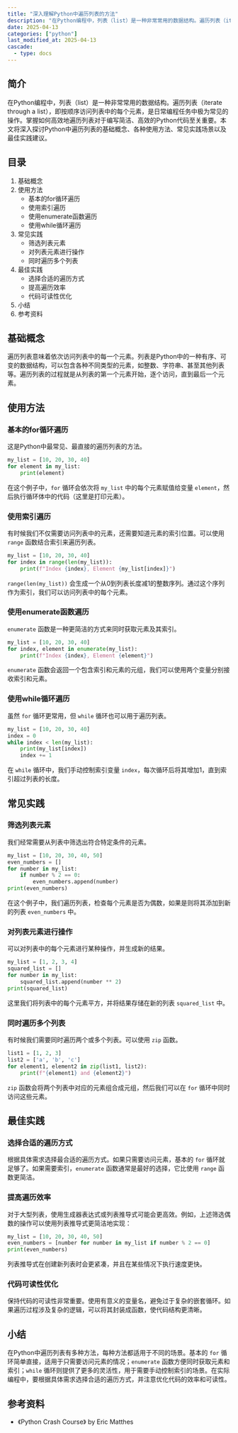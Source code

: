 ```yaml
---
title: "深入理解Python中遍历列表的方法"
description: "在Python编程中，列表（list）是一种非常常用的数据结构。遍历列表（iterate through a list），即按顺序访问列表中的每个元素，是日常编程任务中极为常见的操作。掌握如何高效地遍历列表对于编写简洁、高效的Python代码至关重要。本文将深入探讨Python中遍历列表的基础概念、各种使用方法、常见实践场景以及最佳实践建议。"
date: 2025-04-13
categories: ["python"]
last_modified_at: 2025-04-13
cascade:
  - type: docs
---
```



## 简介
在Python编程中，列表（list）是一种非常常用的数据结构。遍历列表（iterate through a list），即按顺序访问列表中的每个元素，是日常编程任务中极为常见的操作。掌握如何高效地遍历列表对于编写简洁、高效的Python代码至关重要。本文将深入探讨Python中遍历列表的基础概念、各种使用方法、常见实践场景以及最佳实践建议。

<!-- more -->
## 目录
1. 基础概念
2. 使用方法
    - 基本的for循环遍历
    - 使用索引遍历
    - 使用enumerate函数遍历
    - 使用while循环遍历
3. 常见实践
    - 筛选列表元素
    - 对列表元素进行操作
    - 同时遍历多个列表
4. 最佳实践
    - 选择合适的遍历方式
    - 提高遍历效率
    - 代码可读性优化
5. 小结
6. 参考资料

## 基础概念
遍历列表意味着依次访问列表中的每一个元素。列表是Python中的一种有序、可变的数据结构，可以包含各种不同类型的元素，如整数、字符串、甚至其他列表等。遍历列表的过程就是从列表的第一个元素开始，逐个访问，直到最后一个元素。

## 使用方法

### 基本的for循环遍历
这是Python中最常见、最直接的遍历列表的方法。
```python
my_list = [10, 20, 30, 40]
for element in my_list:
    print(element)
```
在这个例子中，`for` 循环会依次将 `my_list` 中的每个元素赋值给变量 `element`，然后执行循环体中的代码（这里是打印元素）。

### 使用索引遍历
有时候我们不仅需要访问列表中的元素，还需要知道元素的索引位置。可以使用 `range` 函数结合索引来遍历列表。
```python
my_list = [10, 20, 30, 40]
for index in range(len(my_list)):
    print(f"Index {index}, Element {my_list[index]}")
```
`range(len(my_list))` 会生成一个从0到列表长度减1的整数序列。通过这个序列作为索引，我们可以访问列表中的每个元素。

### 使用enumerate函数遍历
`enumerate` 函数是一种更简洁的方式来同时获取元素及其索引。
```python
my_list = [10, 20, 30, 40]
for index, element in enumerate(my_list):
    print(f"Index {index}, Element {element}")
```
`enumerate` 函数会返回一个包含索引和元素的元组，我们可以使用两个变量分别接收索引和元素。

### 使用while循环遍历
虽然 `for` 循环更常用，但 `while` 循环也可以用于遍历列表。
```python
my_list = [10, 20, 30, 40]
index = 0
while index < len(my_list):
    print(my_list[index])
    index += 1
```
在 `while` 循环中，我们手动控制索引变量 `index`，每次循环后将其增加1，直到索引超过列表的长度。

## 常见实践

### 筛选列表元素
我们经常需要从列表中筛选出符合特定条件的元素。
```python
my_list = [10, 20, 30, 40, 50]
even_numbers = []
for number in my_list:
    if number % 2 == 0:
        even_numbers.append(number)
print(even_numbers)
```
在这个例子中，我们遍历列表，检查每个元素是否为偶数，如果是则将其添加到新的列表 `even_numbers` 中。

### 对列表元素进行操作
可以对列表中的每个元素进行某种操作，并生成新的结果。
```python
my_list = [1, 2, 3, 4]
squared_list = []
for number in my_list:
    squared_list.append(number ** 2)
print(squared_list)
```
这里我们将列表中的每个元素平方，并将结果存储在新的列表 `squared_list` 中。

### 同时遍历多个列表
有时候我们需要同时遍历两个或多个列表。可以使用 `zip` 函数。
```python
list1 = [1, 2, 3]
list2 = ['a', 'b', 'c']
for element1, element2 in zip(list1, list2):
    print(f"{element1} and {element2}")
```
`zip` 函数会将两个列表中对应的元素组合成元组，然后我们可以在 `for` 循环中同时访问这些元素。

## 最佳实践

### 选择合适的遍历方式
根据具体需求选择最合适的遍历方式。如果只需要访问元素，基本的 `for` 循环就足够了。如果需要索引，`enumerate` 函数通常是最好的选择，它比使用 `range` 函数更简洁。

### 提高遍历效率
对于大型列表，使用生成器表达式或列表推导式可能会更高效。例如，上述筛选偶数的操作可以使用列表推导式更简洁地实现：
```python
my_list = [10, 20, 30, 40, 50]
even_numbers = [number for number in my_list if number % 2 == 0]
print(even_numbers)
```
列表推导式在创建新列表时会更紧凑，并且在某些情况下执行速度更快。

### 代码可读性优化
保持代码的可读性非常重要。使用有意义的变量名，避免过于复杂的嵌套循环。如果遍历过程涉及复杂的逻辑，可以将其封装成函数，使代码结构更清晰。

## 小结
在Python中遍历列表有多种方法，每种方法都适用于不同的场景。基本的 `for` 循环简单直接，适用于只需要访问元素的情况；`enumerate` 函数方便同时获取元素和索引；`while` 循环则提供了更多的灵活性，用于需要手动控制索引的场景。在实际编程中，要根据具体需求选择合适的遍历方式，并注意优化代码的效率和可读性。

## 参考资料
- 《Python Crash Course》 by Eric Matthes